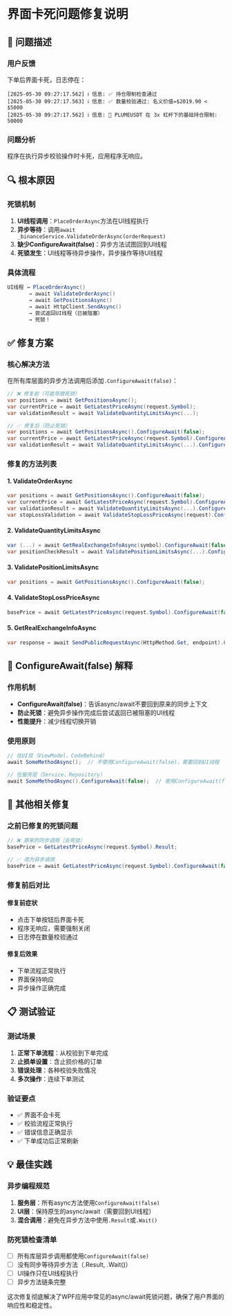 # 界面卡死问题修复说明

## 🚨 问题描述

### **用户反馈**
下单后界面卡死，日志停在：
```
[2025-05-30 09:27:17.562] ℹ️ 信息: ✅ 持仓限制检查通过
[2025-05-30 09:27:17.563] ℹ️ 信息: ✅ 数量校验通过: 名义价值=$2019.90 < $5000
[2025-05-30 09:27:17.562] ℹ️ 信息: 🎯 PLUMEUSDT 在 3x 杠杆下的基础持仓限制: 50000
```

### **问题分析**
程序在执行异步校验操作时卡死，应用程序无响应。

## 🔍 根本原因

### **死锁机制**
1. **UI线程调用**：`PlaceOrderAsync`方法在UI线程执行
2. **异步等待**：调用`await _binanceService.ValidateOrderAsync(orderRequest)`
3. **缺少ConfigureAwait(false)**：异步方法试图回到UI线程
4. **死锁发生**：UI线程等待异步操作，异步操作等待UI线程

### **具体流程**
```csharp
UI线程 → PlaceOrderAsync() 
       → await ValidateOrderAsync() 
       → await GetPositionsAsync() 
       → await HttpClient.SendAsync() 
       → 尝试返回UI线程（已被阻塞）
       → 死锁！
```

## ✅ 修复方案

### **核心解决方法**
在所有库层面的异步方法调用后添加`.ConfigureAwait(false)`：

```csharp
// ❌ 修复前（可能导致死锁）
var positions = await GetPositionsAsync();
var currentPrice = await GetLatestPriceAsync(request.Symbol);
var validationResult = await ValidateQuantityLimitsAsync(...);

// ✅ 修复后（防止死锁）
var positions = await GetPositionsAsync().ConfigureAwait(false);
var currentPrice = await GetLatestPriceAsync(request.Symbol).ConfigureAwait(false);
var validationResult = await ValidateQuantityLimitsAsync(...).ConfigureAwait(false);
```

### **修复的方法列表**

#### **1. ValidateOrderAsync**
```csharp
var positions = await GetPositionsAsync().ConfigureAwait(false);
var currentPrice = await GetLatestPriceAsync(request.Symbol).ConfigureAwait(false);
var validationResult = await ValidateQuantityLimitsAsync(...).ConfigureAwait(false);
var stopLossValidation = await ValidateStopLossPriceAsync(request).ConfigureAwait(false);
```

#### **2. ValidateQuantityLimitsAsync**
```csharp
var (...) = await GetRealExchangeInfoAsync(symbol).ConfigureAwait(false);
var positionCheckResult = await ValidatePositionLimitsAsync(...).ConfigureAwait(false);
```

#### **3. ValidatePositionLimitsAsync**
```csharp
var positions = await GetPositionsAsync().ConfigureAwait(false);
```

#### **4. ValidateStopLossPriceAsync**
```csharp
basePrice = await GetLatestPriceAsync(request.Symbol).ConfigureAwait(false);
```

#### **5. GetRealExchangeInfoAsync**
```csharp
var response = await SendPublicRequestAsync(HttpMethod.Get, endpoint).ConfigureAwait(false);
```

## 🎯 ConfigureAwait(false) 解释

### **作用机制**
- **ConfigureAwait(false)**：告诉async/await不要回到原来的同步上下文
- **防止死锁**：避免异步操作完成后尝试返回已被阻塞的UI线程
- **性能提升**：减少线程切换开销

### **使用原则**
```csharp
// 在UI层（ViewModel、CodeBehind）
await SomeMethodAsync();  // 不使用ConfigureAwait(false)，需要回到UI线程

// 在服务层（Service、Repository）
await SomeMethodAsync().ConfigureAwait(false);  // 使用ConfigureAwait(false)
```

## 🔧 其他相关修复

### **之前已修复的死锁问题**
```csharp
// ❌ 原来的同步调用（会死锁）
basePrice = GetLatestPriceAsync(request.Symbol).Result;

// ✅ 改为异步调用
basePrice = await GetLatestPriceAsync(request.Symbol).ConfigureAwait(false);
```

### **修复前后对比**

#### **修复前症状**
- 点击下单按钮后界面卡死
- 程序无响应，需要强制关闭
- 日志停在数量校验通过

#### **修复后效果**
- 下单流程正常执行
- 界面保持响应
- 异步操作正确完成

## 📋 测试验证

### **测试场景**
1. **正常下单流程**：从校验到下单完成
2. **止损单设置**：含止损价格的订单
3. **错误处理**：各种校验失败情况
4. **多次操作**：连续下单测试

### **验证要点**
- ✅ 界面不会卡死
- ✅ 校验流程正常执行
- ✅ 错误信息正确显示
- ✅ 下单成功后正常刷新

## 💡 最佳实践

### **异步编程规范**
1. **服务层**：所有async方法使用`ConfigureAwait(false)`
2. **UI层**：保持原生的async/await（需要回到UI线程）
3. **混合调用**：避免在异步方法中使用`.Result`或`.Wait()`

### **防死锁检查清单**
- [ ] 所有库层异步调用都使用`ConfigureAwait(false)`
- [ ] 没有同步等待异步方法（.Result, .Wait()）
- [ ] UI操作只在UI线程执行
- [ ] 异步方法链条完整

这次修复彻底解决了WPF应用中常见的async/await死锁问题，确保了用户界面的响应性和稳定性。 